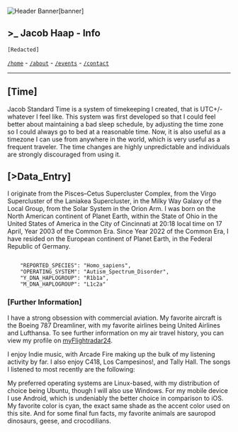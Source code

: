 ![Header Banner[banner]](/banners/banner-3.jpg)

## >_ Jacob Haap - Info

```
[Redacted]
```

[`/home`](/) - [`/about`](/about) - [`/events`](/events) - [`/contact`](/contact)

***

## [Time]

<!--TIME-->
Jacob Standard Time is a system of timekeeping I created, that is UTC+/- whatever I feel like. 
This system was first developed so that I could feel better about maintaining a bad sleep schedule, by adjusting the time zone so I could always go to bed at a reasonable time. Now, it is also useful as a timezone I can use from anywhere in the world, which is very useful as a frequent traveler. The time changes are highly unpredictable and individuals are strongly discouraged from using it.

## [>Data_Entry]

I originate from the Pisces–Cetus Supercluster Complex, from the Virgo Supercluster of the Laniakea Supercluster, in the Milky Way Galaxy of the Local Group, from the Solar System in the Orion Arm. I was born on the North American continent of Planet Earth, within the State of Ohio in the United States of America in the City of Cincinnati at 20:18 local time on 17 April, Year 2003 of the Common Era. Since Year 2022 of the Common Era, I have resided on the European continent of Planet Earth, in the Federal Republic of Germany.

```

    "REPORTED_SPECIES": "Homo_sapiens",
    "OPERATING_SYSTEM": "Autism_Spectrum_Disorder",
    "Y_DNA_HAPLOGROUP": "R1b1a",
    "M_DNA_HAPLOGROUP": "L1c2a"

```

### [Further Information]

I have a strong obsession with commercial aviation. My favorite aircraft is the Boeing 787 Dreamliner, with my favorite airlines being United Airlines and Lufthansa. To see further information on my air travel history, you can view my profile on [myFlightradar24](https://my.flightradar24.com/jacobhaap).

I enjoy Indie music, with Arcade Fire making up the bulk of my listening activity by far. I also enjoy C418, Los Campesinos!, and Tally Hall. The songs I listened to most recently are the following:
<!--LAST_SONG-->

My preferred operating systems are Linux-based, with my distribution of choice being Ubuntu, though I will also use Windows. For my mobile device I use Android, which is undeniably the better choice in comparison to iOS. My favorite color is cyan, the exact same shade as the accent color used on this site. And for some final fun facts, my favorite animals are sauropod dinosaurs, geese, and crocodilians.